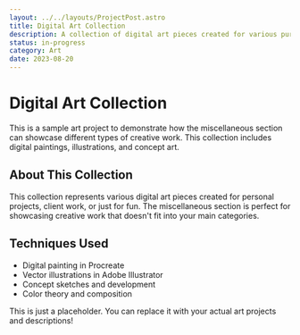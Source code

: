 ```yaml
---
layout: ../../layouts/ProjectPost.astro
title: Digital Art Collection
description: A collection of digital art pieces created for various purposes
status: in-progress
category: Art
date: 2023-08-20
---
```


# Digital Art Collection

This is a sample art project to demonstrate how the miscellaneous section can showcase different types of creative work. This collection includes digital paintings, illustrations, and concept art.

## About This Collection

This collection represents various digital art pieces created for personal projects, client work, or just for fun. The miscellaneous section is perfect for showcasing creative work that doesn't fit into your main categories.

## Techniques Used

- Digital painting in Procreate
- Vector illustrations in Adobe Illustrator
- Concept sketches and development
- Color theory and composition

This is just a placeholder. You can replace it with your actual art projects and descriptions! 